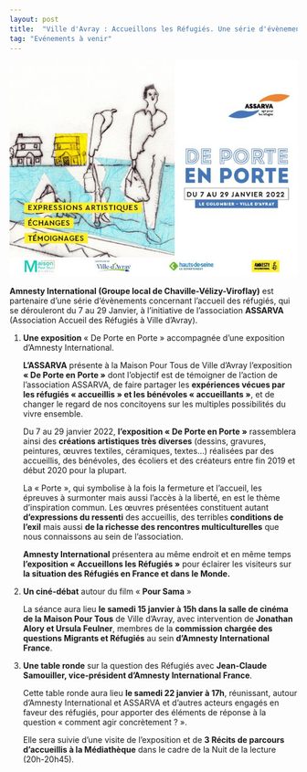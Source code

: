 ```yaml
---
layout: post
title:  "Ville d'Avray : Accueillons les Réfugiés. Une série d'évènements en janvier 2022"
tag: "Evénements à venir"
---
```


![image](/assets/2.jpg)

**Amnesty International (Groupe local de Chaville-Vélizy-Viroflay)** est partenaire d’une série d’évènements concernant l’accueil des réfugiés, qui se dérouleront du 7 au 29 Janvier, à l’initiative de l’association  **ASSARVA**  (Association Accueil des Réfugiés à Ville d’Avray).

1. **Une exposition** « De Porte en Porte » accompagnée d’une exposition d’Amnesty International.

	**L’ASSARVA** présente à la Maison Pour Tous de Ville d’Avray  l’exposition  **« De Porte en Porte »**  dont l’objectif est de témoigner de l’action de l’association ASSARVA, de faire partager les  **expériences vécues par les réfugiés « accueillis » et les bénévoles « accueillants »**, et de changer le regard de nos concitoyens sur les multiples possibilités du vivre ensemble.

	Du 7 au 29 janvier 2022,  **l’exposition « De Porte en Porte »**  rassemblera ainsi des  **créations artistiques très diverses** (dessins, gravures, peintures, œuvres textiles, céramiques, textes…) réalisées par des accueillis, des bénévoles, des écoliers et des créateurs entre fin 2019 et début 2020 pour la plupart.

	La « Porte », qui symbolise à la fois la fermeture et l’accueil, les épreuves à surmonter mais aussi l’accès à la liberté, en est le thème d’inspiration commun. Les œuvres présentées constituent autant  **d’expressions du ressenti**  des accueillis, des terribles  **conditions de l’exil**  mais aussi  **de la richesse des rencontres multiculturelles**  que nous connaissons au sein de l’association.

	**Amnesty International** présentera au même endroit et en même temps **l’exposition « Accueillons les Réfugiés »** pour éclairer les visiteurs sur  **la situation des Réfugiés en France et dans le Monde.**

2. **Un ciné-débat** autour du film « **Pour Sama** »

	La séance aura lieu  **le samedi 15 janvier à 15h dans la salle de cinéma de la Maison Pour Tous**  de Ville d’Avray, avec intervention de  **Jonathan Alory et Ursula Feulner**, membres de la  **commission chargée des questions Migrants et Réfugiés**  au sein  **d’Amnesty International France**.

3. **Une table ronde** sur la question des Réfugiés avec  **Jean-Claude Samouiller, vice-président d’Amnesty International France**.

	Cette table ronde aura lieu  **le samedi 22 janvier à 17h**, réunissant, autour d’Amnesty International et ASSARVA et d’autres acteurs engagés en faveur des réfugiés, pour apporter des éléments de réponse à la question « comment agir concrètement ? ».

	Elle sera suivie d’une visite de l’exposition et de  **3 Récits de parcours d’accueillis à la Médiathèque**  dans le cadre de la Nuit de la lecture (20h-20h45).
